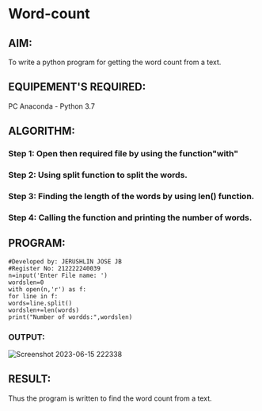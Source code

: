 # Word-count
## AIM:
To write a python program for getting the word count from a text.
## EQUIPEMENT'S REQUIRED: 
PC
Anaconda - Python 3.7
## ALGORITHM: 
### Step 1: Open then required file by using the function"with"
### Step 2: Using split function to split the words.
### Step 3: Finding the length of the words by using len() function.
### Step 4: Calling the function and printing the number of words.
## PROGRAM:
```
#Developed by: JERUSHLIN JOSE JB
#Register No: 212222240039
n=input('Enter File name: ')
wordslen=0
with open(n,'r') as f:
for line in f:
words=line.split()
wordslen+=len(words)
print("Number of wordds:",wordslen)

```

### OUTPUT:
![Screenshot 2023-06-15 222338](https://github.com/AnandhamoorthyKarthikeyan/Word-count/assets/119475998/09f6c40f-9250-4a22-9d00-366bafa8578e)

## RESULT:
Thus the program is written to find the word count from a text.
